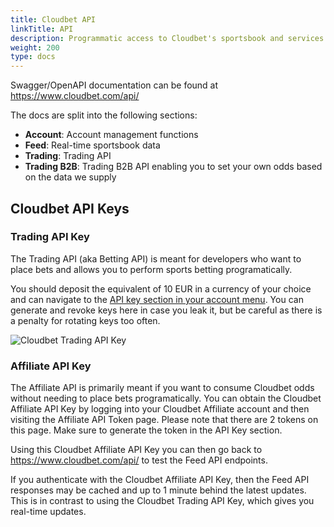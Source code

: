 ```yaml
---
title: Cloudbet API
linkTitle: API
description: Programmatic access to Cloudbet's sportsbook and services.
weight: 200
type: docs
---
```


Swagger/OpenAPI documentation can be found at https://www.cloudbet.com/api/

The docs are split into the following sections:

- **Account**: Account management functions
- **Feed**: Real-time sportsbook data
- **Trading**: Trading API
- **Trading B2B**: Trading B2B API enabling you to set your own odds based on the data we supply

## Cloudbet API Keys

### Trading API Key

The Trading API (aka Betting API) is meant for developers who want to place bets and allows you to perform sports betting programatically.

You should deposit the equivalent of 10 EUR in a currency of your choice and can navigate to the [API key section in your account menu](https://www.cloudbet.com/en/player/api). You can generate and revoke keys here in case you leak it, but be careful as there is a penalty for rotating keys too often.

![Cloudbet Trading API Key](/wiki/images/api_key.png)

### Affiliate API Key

The Affiliate API is primarily meant if you want to consume Cloudbet odds without needing to place bets programatically. You can obtain the Cloudbet Affiliate API Key by logging into your Cloudbet Affiliate account and then visiting the Affiliate API Token page. Please note that there are 2 tokens on this page. Make sure to generate the token in the API Key section.

Using this Cloudbet Affiliate API Key you can then go back to https://www.cloudbet.com/api/ to test the Feed API endpoints.

If you authenticate with the Cloudbet Affiliate API Key, then the Feed API responses may be cached and up to 1 minute behind the latest updates. This is in contrast to using the Cloudbet Trading API Key, which gives you real-time updates.
